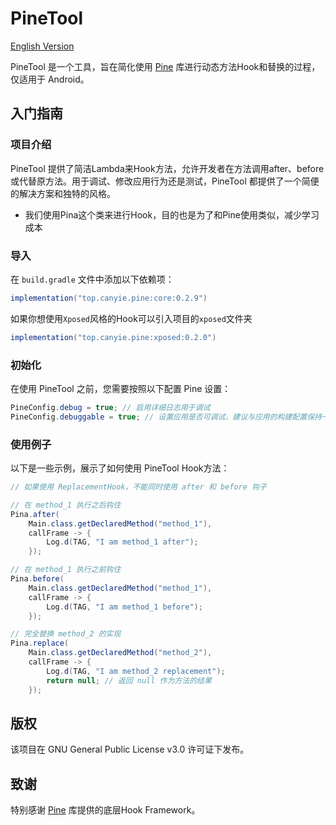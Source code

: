 
# PineTool

[English Version](README.md)

PineTool 是一个工具，旨在简化使用 [Pine](https://github.com/canyie/pine) 库进行动态方法Hook和替换的过程，仅适用于 Android。

## 入门指南

### 项目介绍

PineTool 提供了简洁Lambda来Hook方法，允许开发者在方法调用after、before或代替原方法。用于调试、修改应用行为还是测试，PineTool 都提供了一个简便的解决方案和独特的风格。
- 我们使用Pina这个类来进行Hook，目的也是为了和Pine使用类似，减少学习成本
### 导入

在 `build.gradle` 文件中添加以下依赖项：

```groovy
implementation("top.canyie.pine:core:0.2.9")
```

如果你想使用`Xposed`风格的Hook可以引入项目的`xposed`文件夹

```groovy
implementation("top.canyie.pine:xposed:0.2.0")
```

### 初始化

在使用 PineTool 之前，您需要按照以下配置 Pine 设置：

```java
PineConfig.debug = true; // 启用详细日志用于调试
PineConfig.debuggable = true; // 设置应用是否可调试，建议与应用的构建配置保持一致
```

### 使用例子
以下是一些示例，展示了如何使用 PineTool Hook方法：

```java
// 如果使用 ReplacementHook，不能同时使用 after 和 before 钩子

// 在 method_1 执行之后钩住
Pina.after(
    Main.class.getDeclaredMethod("method_1"),
    callFrame -> {
        Log.d(TAG, "I am method_1 after");
    });

// 在 method_1 执行之前钩住
Pina.before(
    Main.class.getDeclaredMethod("method_1"),
    callFrame -> {
        Log.d(TAG, "I am method_1 before");
    });

// 完全替换 method_2 的实现
Pina.replace(
    Main.class.getDeclaredMethod("method_2"),
    callFrame -> {
        Log.d(TAG, "I am method_2 replacement");
        return null; // 返回 null 作为方法的结果
    });
```

## 版权

该项目在 GNU General Public License v3.0 许可证下发布。

## 致谢

特别感谢 [Pine](https://github.com/canyie/pine) 库提供的底层Hook Framework。
